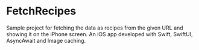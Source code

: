 # FetchRecipes

Sample project for fetching the data as recipes from the given URL and showing it on the iPhone screen.
An iOS app developed with Swift, SwiftUI, AsyncAwait and Image caching.
